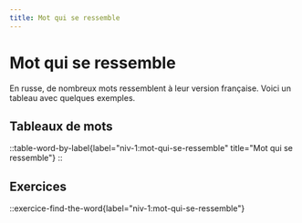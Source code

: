 ```yaml
---
title: Mot qui se ressemble
---
```


# Mot qui se ressemble

En russe, de nombreux mots ressemblent à leur version française. Voici un tableau avec quelques exemples.

## Tableaux de mots

::table-word-by-label{label="niv-1:mot-qui-se-ressemble" title="Mot qui se ressemble"}
::

## Exercices

::exercice-find-the-word{label="niv-1:mot-qui-se-ressemble"}
